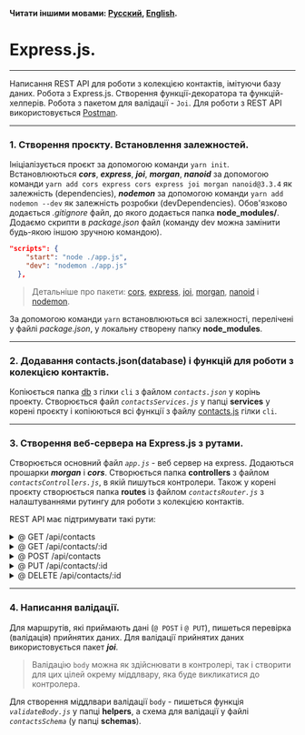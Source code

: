 **Читати іншими мовами: [Русский](../README.md), [English](./README.en.md).**

# Express.js.

---

Написання REST API для роботи з колекцією контактів, імітуючи базу даних. Робота
з Express.js. Створення функції-декоратора та функцій-хелперів. Робота з пакетом
для валідації - `Joi`. Для роботи з REST API використовується
[Postman](https://www.getpostman.com/).

---

### 1. Створення проєкту. Встановлення залежностей.

Ініціалізується проєкт за допомогою команди `yarn init`. Встановлюються
**_cors_**, **_express_**, **_joi_**, **_morgan_**, **_nanoid_** за допомогою
команди `yarn add cors express cors express joi morgan nanoid@3.3.4` як
залежність (dependencies), **_nodemon_** за допомогою команди
`yarn add nodemon --dev` як залежність розробки (devDependencies). Обов'язково
додається _.gitignore_ файл, до якого додається папка **node_modules/**. Додаємо
скрипти в _package.json_ файл (команду dev можна замінити будь-якою іншою
зручною командою).

```json
"scripts": {
    "start": "node ./app.js",
    "dev": "nodemon ./app.js"
  },
```

> Детальніше про пакети: [cors](https://www.npmjs.com/package/cors),
> [express](https://www.npmjs.com/package/express),
> [joi](https://www.npmjs.com/package/joi),
> [morgan](https://www.npmjs.com/package/morgan),
> [nanoid](https://www.npmjs.com/package/nanoid) і
> [nodemon](https://www.npmjs.com/package/nodemon).

За допомогою команди `yarn` встановлюються всі залежності, перелічені у файлі
_package.json_, у локальну створену папку **node_modules**.

---

### 2. Додавання contacts.json(database) і функцій для роботи з колекцією контактів.

Копіюється папка
[db](https://github.com/YevhenChementsov/node-full-course/tree/cli/db) з гілки
`cli` з файлом _`contacts.json`_ у корінь проекту. Створюється файл
_`contactsServices.js`_ у папці **services** у корені проєкту і копіюються всі
функції з файлу
[contacts.js](https://github.com/YevhenChementsov/node-full-course/blob/cli/contacts.js)
гілки `cli`.

---

### 3. Створення веб-сервера на Express.js з рутами.

Створюється основний файл _`app.js`_ - веб сервер на express. Додаються прошарки
**_morgan_** і **_cors_**. Створюється папка **controllers** з файлом
_`contactsControllers.js`_, в якій пишуться контролери. Також у корені проєкту
створюється папка **routes** із файлом _`contactsRouter.js`_ з налаштуваннями
рутингу для роботи з колекцією контактів.

REST API має підтримувати такі рути:

<details>
<summary>@ GET /api/contacts</summary>

- Нічого не отримує
- Викликає функцію-сервіс `getListOfContacts` для роботи з json-файлом
  _`contacts.json`_
- Повертає масив усіх контактів у json-форматі зі статусом `200`

</details>

<details>
<summary>@ GET /api/contacts/:id</summary>

- Не отримує `data`
- Отримує параметр `id`
- Викликає функцію-сервіс `getContactById` для роботи з json-файлом
  _`contacts.json`_
- Якщо такий `id` є, повертає об'єкт контакту в json-форматі зі статусом `200`
- Якщо такого `id` немає, повертає json з ключем `"message": "Not found"` і
  статусом `404`

</details>

<details>
<summary>@ POST /api/contacts</summary>

- Отримує `data` у форматі `{name, email, phone}` (усі поля обов'язкові)
- Якщо в `data` немає якихось обов'язкових полів, повертає json із ключем
  `{"message": "Missing required name field"}` і статусом `400`
- Якщо з `data` все добре, додає унікальний ідентифікатор в об'єкт контакту
- Викликає функцію-сервіс `addContact(data)` для збереження контакту у файлі
  _`contacts.json`_
- За результатом роботи функції повертає об'єкт із доданим контактом
  `{id, name, email, phone}` і статусом `201`

</details>

<details>
<summary>@ PUT /api/contacts/:id</summary>

- Отримує параметр `id`
- Отримує `data` в json-форматі з оновленням будь-яких полів `name`, `email` і
  `phone`
- Якщо `data` немає, повертає json із ключем `{"message": "Missing fields"}` і
  статусом `400`
- Якщо з `data` все добре, викликає функцію-сервіс `updateContactById(id, data)`
  для оновлення контакту у файлі _`contacts.json`_
- За результатом роботи функції повертає оновлений об'єкт контакту зі статусом
  `200`. В іншому випадку, повертає json із ключем `"message": "Not found"` і
  статусом `404`

</details>

<details>
<summary>@ DELETE /api/contacts/:id</summary>

- не отримує `data`
- отримує параметр `id`
- викликає функцію-сервіс `getContactById` для роботи з json-файлом
  _`contacts.json`_
- якщо такий `id` є, повертає об'єкт контакту в json-форматі зі статусом `200`
- якщо такого `id` немає, повертає json з ключем `"message": "Not found"` і
  статусом `404`

</details>

---

### 4. Написання валідації.

Для маршрутів, які приймають дані (`@ POST` і `@ PUT`), пишеться перевірка
(валідація) прийнятих даних. Для валідації прийнятих даних використовується
пакет **_joi_**.

> Валідацію `body` можна як здійснювати в контролері, так і створити для цих
> цілей окрему міддлвару, яка буде викликатися до контролера.

Для створення міддлвари валідації `body` - пишеться функція _`validateBody.js`_
у папці **helpers**, а схема для валідації у файлі _`contactsSchema`_ (у папці
**schemas**).
